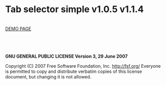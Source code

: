# Tab selector simple v1.0.5 v1.1.4

<br />
<a href="http://zsoltkiraly.com/developments/tab-selector-simple/" target="_blank">DEMO PAGE</a>

#
<br />

<b>GNU GENERAL PUBLIC LICENSE Version 3, 29 June 2007</b>

Copyright (C) 2007 Free Software Foundation, Inc. <http://fsf.org/>
Everyone is permitted to copy and distribute verbatim copies of this license document, but changing it is not allowed.